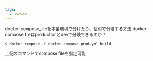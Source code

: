 ```yaml
---
tags:
  - Docker
---
```


docker-compose_fileを本番環境で分けたり、個別で分岐する方法
docker-compose fileはproductionとdevで分岐できるのか？
```
$ docker compose -f docker-compose-prod.yml build
```
上記のコマンドでcompose fileを指定可能